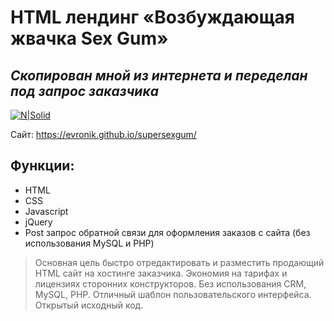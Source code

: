 # HTML лендинг «Возбуждающая жвачка Sex Gum»
## _Скопирован мной из интернета и переделан под запрос заказчика_  

[![N|Solid](https://evronik.github.io/supersexgum/supersexgum.jpg)](https://evronik.github.io/supersexgum/)

Сайт: https://evronik.github.io/supersexgum/

## Функции:

- HTML
- CSS
- Javascript
- jQuery
- Post запрос обратной связи для оформления заказов с сайта (без использования MySQL и PHP)

> Основная цель быстро отредактировать и разместить продающий HTML сайт на хостинге заказчика.
> Экономия на тарифах и лицензиях сторонних конструкторов.
> Без использования CRM, MySQL, PHP.
> Отличный шаблон пользовательского интерфейса.
> Открытый исходный код.
